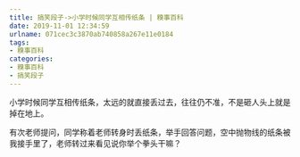 ```yaml
---
title: 搞笑段子->小学时候同学互相传纸条 | 糗事百科
date: 2019-11-01 12:34:59
urlname: 071cec3c3870ab740858a267e11e0184
tags: 
- 糗事百科
categories:
- 糗事百科
- 搞笑段子
---
```

小学时候同学互相传纸条，太远的就直接丢过去，往往仍不准，不是砸人头上就是掉在地上。

有次老师提问，同学称着老师转身时丢纸条，举手回答问题，空中抛物线的纸条被我接手里了，老师转过来看见说你举个拳头干嘛？


